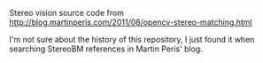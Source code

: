 Stereo vision source code from
http://blog.martinperis.com/2011/08/opencv-stereo-matching.html

I'm not sure about the history of this repository, I just found it when searching StereoBM references
 in Martin Peris' blog.

